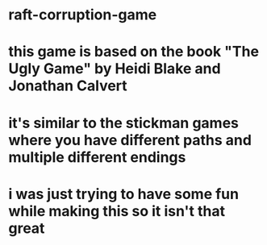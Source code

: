 # raft-corruption-game

# this game is based on the book "The Ugly Game" by Heidi Blake and Jonathan Calvert
# it's similar to the stickman games where you have different paths and multiple different endings
# i was just trying to have some fun while making this so it isn't that great
